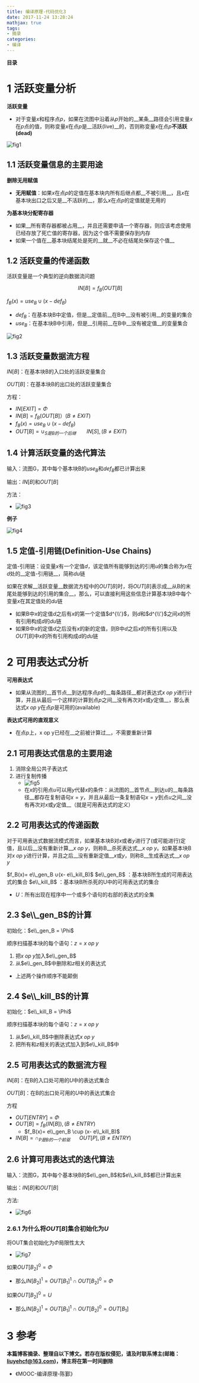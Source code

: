 ```yaml
---
title: 编译原理-代码优化3
date: 2017-11-24 13:28:24
mathjax: true
tags: 
- 摘录
categories: 
- 编译
---
```


__目录__

<!-- toc -->
<!--more-->

# 1 活跃变量分析

__活跃变量__

* 对于变量$x$和程序点$p$，如果在流图中沿着从$p$开始的__某条__路径会引用变量$x$在$p$点的值，则称变量$x$在点$p$是__活跃(live)__的，否则称变量$x$在点$p$__不活跃(dead)__

![fig1](/images/编译原理-代码优化3/fig1.jpg)

## 1.1 活跃变量信息的主要用途

__删除无用赋值__

* __无用赋值__：如果$x$在点$p$的定值在基本块内所有后继点都__不被引用__，且$x$在基本块出口之后又是__不活跃的__，那么$x$在点$p$的定值就是无用的

__为基本块分配寄存器__

* 如果__所有寄存器都被占用__，并且还需要申请一个寄存器，则应该考虑使用已经存放了死亡值的寄存器，因为这个值不需要保存到内存
* 如果一个值在__基本块结尾处是死的__就__不必在结尾处保存这个值__

## 1.2 活跃变量的传递函数

活跃变量是一个典型的逆向数据流问题

$$IN[B] = f_B(OUT[B]$$

$f_B(x) = use_B \cup (x-def_B)$

* $def_B$：在基本块B中定值，但是__定值前__在B中__没有被引用__的变量的集合
* $use_B$：在基本块B中引用，但是__引用前__在B中__没有被定值__的变量集合

![fig2](/images/编译原理-代码优化3/fig2.jpg)

## 1.3 活跃变量数据流方程

$IN[B]$：在基本块B的入口处的活跃变量集合

$OUT[B]$：在基本块B的出口处的活跃变量集合

方程：

* $IN[EXIT] = \Phi$
* $IN[B] = f_B(OUT[B]） ( B \ne EXIT )$
* $f_B(x) = use_B \cup (x-def_B)$
* $OUT[B]= \cup_{S是B的一个后继}\;\;\;\;\;\;\;\;IN[S], ( B \ne EXIT )$

## 1.4 计算活跃变量的迭代算法

输入：流图G，其中每个基本块B的$use_B$和$def_B$都已计算出来

输出：$IN[B]$和$OUT[B]$

方法：

* ![fig3](/images/编译原理-代码优化3/fig3.jpg)

__例子__

![fig4](/images/编译原理-代码优化3/fig4.jpg)

## 1.5 定值-引用链(Definition-Use Chains)

定值-引用链：设变量$x$有一个定值$d$，该定值所有能够到达的引用$u$的集合称为$x$在$d$处的__定值-引用链__，简称$du$链

如果在求解__活跃变量__数据流方程中的$OUT[B]$时，将$OUT[B]$表示成__从B的末尾处能够到达的引用的集合__，那么，可以直接利用这些信息计算基本块B中每个变量$x$在其定值处的$du$链

* 如果B中$x$的定值$d$之后有$x$的第一个定值$d^{\\'}$，则$d$和$d^{\\'}$之间$x$的所有引用构成$d$的$du$链
* 如果B中$x$的定值$d$之后没有$x$的新的定值，则B中$d$之后$x$的所有引用以及$OUT[B]$中$x$的所有引用构成$d$的$du$链

# 2 可用表达式分析

__可用表达式__

* 如果从流图的__首节点__到达程序点$p$的__每条路径__都对表达式$x\;op\;y$进行计算，并且从最后一个这样的计算到点$p$之间__没有再次对$x$或$y$定值__，那么表达式$x\;op\;y$在点$p$是可用的(available)

__表达式可用的直观意义__

* 在点p上，x op y已经在__之前被计算过__，不需要重新计算

## 2.1 可用表达式信息的主要用途

1. 消除全局公共子表达式
1. 进行复制传播
    * ![fig5](/images/编译原理-代码优化3/fig5.jpg)
    * 在$x$的引用点$u$可以用$y$代替$x$的条件：从流图的__首节点__到达u的__每条路径__都存在复制语句$x = y$，并且从最后一条复制语句$x = y$到点$u$之间__没有再次对$x$或$y$定值__（就是可用表达式的定义）

## 2.2 可用表达式的传递函数

对于可用表达式数据流模式而言，如果基本块B对$x$或者$y$进行了(或可能进行)定值，且以后__没有重新计算__$x\;op\;y$，则称B__杀死表达式__$x\;op\;y$。如果基本块B对$x\;op\;y$进行计算，并且之后__没有重新定值__$x$或$y$，则称B__生成表达式__$x\;op\;y$

$f_B(x)= e\\_gen_B ∪(x- e\\_kill_B)$
$e\\_gen_B$ ：基本块B所生成的可用表达式的集合
$e\\_kill_B$ ：基本块B所杀死的U中的可用表达式的集合

* $U$：所有出现在程序中一个或多个语句的右部的表达式的全集

## 2.3 $e\\_gen_B$的计算

初始化：$e\\_gen_B = \Phi$

顺序扫描基本块的每个语句：$z = x\;op\;y$

1. 把$x\;op\;y$加入$e\\_gen_B$
1. 从$e\\_gen_B$中删除和$z$相关的表达式
* 上述两个操作顺序不能颠倒

## 2.4 $e\\_kill_B$的计算

初始化：$e\\_kill_B = \Phi$

顺序扫描基本块的每个语句：$z = x\;op\;y$

1. 从$e\\_kill_B$中删除表达式$x\;op\;y$
1. 把所有和$z$相关的表达式加入到$e\\_kill_B$中

## 2.5 可用表达式的数据流方程

$IN[B]$：在B的入口处可用的$U$中的表达式集合

$OUT[B]$：在B的出口处可用的$U$中的表达式集合

方程

* $OUT[ENTRY]= \Phi$
* $OUT[B]=f_B(IN[B]), ( B \ne ENTRY )$
    * $f_B(x)= e\\_gen_B \cup (x- e\\_kill_B)$
* $IN[B]= \cap_{P是B的一个前驱}\;\;\;\;\;\;\;OUT[P], ( B \ne ENTRY )$

## 2.6 计算可用表达式的迭代算法

输入：流图G，其中每个基本块B的$e\\_gen_B$和$e\\_kill_B$都已计算出来

输出：$IN[B]$和$OUT[B]$

方法:

* ![fig6](/images/编译原理-代码优化3/fig6.jpg)

### 2.6.1 为什么将$OUT[B]$集合初始化为$U$

将OUT集合初始化为$\Phi$局限性太大

* ![fig7](/images/编译原理-代码优化3/fig7.jpg)

如果$OUT[B_2]^0 = \Phi$

* 那么$IN[B_2]^1= OUT[B_1]^1 \cap OUT[B_2]^0 = \Phi$

如果$OUT[B_2]^0 = U$

* 那么$IN[B_2]^1= OUT[B_1]^1 \cap OUT[B_2]^0 = OUT[B_1]$

# 3 参考

__本篇博客摘录、整理自以下博文。若存在版权侵犯，请及时联系博主(邮箱：liuyehcf@163.com)，博主将在第一时间删除__

* 《MOOC-编译原理-陈鄞》
